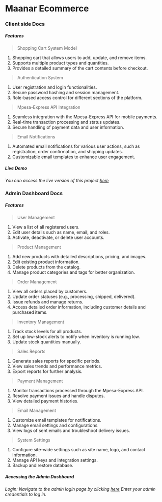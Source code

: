 # Maanar Ecommerce

### Client side Docs

##### Features

>Shopping Cart System Model
1. Shopping cart that allows users to add, update, and remove items.
2. Supports multiple product types and quantities.
3. Provides a detailed summary of the cart contents before checkout.


>Authentication System
1. User registration and login functionalities.
2. Secure password hashing and session management.
3. Role-based access control for different sections of the platform.

>Mpesa-Express API Integration
1. Seamless integration with the Mpesa-Express API for mobile payments.
2. Real-time transaction processing and status updates.
3. Secure handling of payment data and user information.

>Email Notifications
1. Automated email notifications for various user actions, such as registration, order confirmation, and shipping updates.
2. Customizable email templates to enhance user engagement.

##### Live Demo

*You can access the live version of this project [here](https://maanar-shop.xyz)*

### Admin Dashboard Docs

##### Features
>User Management
1. View a list of all registered users.
2. Edit user details such as name, email, and roles.
3. Activate, deactivate, or delete user accounts.

>Product Management
1. Add new products with detailed descriptions, pricing, and images.
2. Edit existing product information.
3. Delete products from the catalog.
4. Manage product categories and tags for better organization.

>Order Management

1. View all orders placed by customers.
2. Update order statuses (e.g., processing, shipped, delivered).
3. Issue refunds and manage returns.
4. Access detailed order information, including customer details and purchased items.

>Inventory Management
1. Track stock levels for all products.
2. Set up low-stock alerts to notify when inventory is running low.
3. Update stock quantities manually.

>Sales Reports
1. Generate sales reports for specific periods.
2. View sales trends and performance metrics.
3. Export reports for further analysis.

>Payment Management
1. Monitor transactions processed through the Mpesa-Express API.
2. Resolve payment issues and handle disputes.
3. View detailed payment histories.

>Email Management
1. Customize email templates for notifications.
2. Manage email settings and configurations.
3. View logs of sent emails and troubleshoot delivery issues.

>System Settings
1. Configure site-wide settings such as site name, logo, and contact information.
2. Manage API keys and integration settings.
3. Backup and restore database.

##### Accessing the Admin Dashboard

*Login: Navigate to the admin login page by clicking [here](https://maanar-shop.xyz/admin/home) Enter your admin credentials to log in.*
